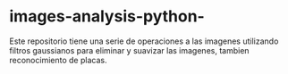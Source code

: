 # images-analysis-python-
Este repositorio tiene una serie de operaciones a las imagenes utilizando filtros gaussianos para eliminar y suavizar las imagenes, tambien reconocimiento de placas.